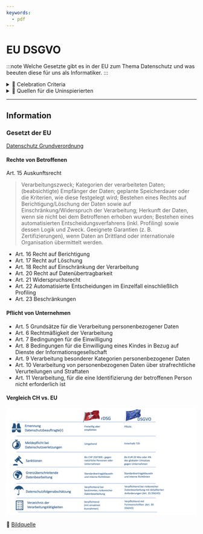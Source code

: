 ```yaml
---
keywords:
  - pdf
---
```

# EU DSGVO
:::note
Welche Gesetzte gibt es in der EU zum Thema Datenschutz und was beeuten diese für uns als Informatiker.
:::

<details>
  <summary> 🎉 Celebration Criteria</summary>

**Kategorisiert Daten aufgrund ihres Schutzbedarfs.**

Kennt verschiedene Rechtsräume (Schweiz, EU).

Kennt für den jeweiligen Rechtsraum die juristischen Werke (z. B. DSG, DSGVO).

**Überprüft eingesetzte Anwendungen auf Einhaltung der Datenschutzgesetze.**

Kennt wesentliche Unterschiede in den Datenschutzgesetzen der verschiedenen Rechtsräume.

**Zeigt Konsequenzen von Fehlern im Datenschutz und bei der Datensicherheit auf.**

Kennt die Problematik von Datenlöschungen über alle Archive und Backups.

</details>

<details>
  <summary> 🤫 Quellen für die Uninspierierten</summary>

- [**CH Admin EDÖB:** DSGVO](https://www.edoeb.admin.ch/edoeb/de/home/dokumentation/datenschutz/Datenschutz%20-%20International/DSGVO.html)

- [**EU:** DSGVO](https://eur-lex.europa.eu/legal-content/DE/TXT/HTML/?uri=CELEX:32016R0679)

- [**PWC:** EU-DatenschutzGrundverordnung
(GDPR)](https://www.pwc.ch/en/publications/2018/eu-datenschutzgrundverordnung-gdpr-d-web.pdf)

- [**BARC GmbH:** Vergleich Schweiz vs. EU](https://barc.com/de/unterschiede-schweizer-datenschutzgesetz-dsgvo/)

</details>

___

## Information

### Gesetzt der EU
[Datenschutz Grundverordnung](https://eur-lex.europa.eu/legal-content/DE/TXT/HTML/?uri=CELEX:32016R0679) 

#### Rechte von Betroffenen
Art. 15 Auskunftsrecht
> Verarbeitungszweck; Kategorien der verarbeiteten Daten; (beabsichtigte) Empfänger der Daten;
> geplante Speicherdauer oder die Kriterien, wie diese festgelegt wird;
> Bestehen eines Rechts auf Berichtigung/Löschung der Daten sowie auf Einschränkung/Widerspruch der Verarbeitung;
> Herkunft der Daten, wenn sie nicht bei dem Betroffenen erhoben wurden;
> Bestehen eines automatisierten Entscheidungsverfahrens (inkl. Profiling) sowie dessen Logik und Zweck.
> Geeignete Garantien (z. B. Zertifizierungen), wenn Daten an Drittland oder internationale Organisation übermittelt werden.

- Art. 16 Recht auf Berichtigung
- Art. 17 Recht auf Löschung
- Art. 18 Recht auf Einschränkung der Verarbeitung
- Art. 20 Recht auf Datenübertragbarkeit
- Art. 21 Widerspruchsrecht
- Art. 22 Automatisierte Entscheidungen im Einzelfall einschließlich Profiling
- Art. 23 Beschränkungen

#### Pflicht von Unternehmen
- Art. 5 Grundsätze für die Verarbeitung personenbezogener Daten
- Art. 6 Rechtmäßigkeit der Verarbeitung
- Art. 7 Bedingungen für die Einwilligung
- Art. 8 Bedingungen für die Einwilligung eines Kindes in Bezug auf Dienste der Informationsgesellschaft 
- Art. 9 Verarbeitung besonderer Kategorien personenbezogener Daten
- Art. 10 Verarbeitung von personenbezogenen Daten über strafrechtliche Verurteilungen und Straftaten
- Art. 11 Verarbeitung, für die eine Identifizierung der betroffenen Person nicht erforderlich ist

#### Vergleich CH vs. EU

[![DataProccessing](../img/DSGvsDSGVO.png)](https://www.pragmatica.ch/revidiertes-datenschutzgesetz/)

:paperclip: [Bildquelle](https://www.pragmatica.ch/revidiertes-datenschutzgesetz/)

